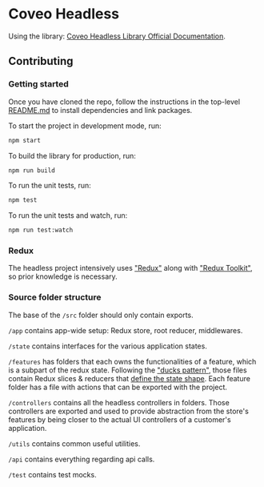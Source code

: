 # Coveo Headless

Using the library: [Coveo Headless Library Official Documentation](https://docs.coveo.com/en/headless/latest/).

## Contributing

### Getting started

Once you have cloned the repo, follow the instructions in the top-level [README.md](https://github.com/coveo/ui-kit/src/master/README.md) to install dependencies and link packages.

To start the project in development mode, run:

```bash
npm start
```

To build the library for production, run:

```bash
npm run build
```

To run the unit tests, run:

```bash
npm test
```

To run the unit tests and watch, run:

```bash
npm run test:watch
```

### Redux

The headless project intensively uses ["Redux"](https://redux.js.org) along with ["Redux Toolkit"](https://redux-toolkit.js.org), so prior knowledge is necessary.

### Source folder structure

The base of the `/src` folder should only contain exports.

`/app` contains app-wide setup: Redux store, root reducer, middlewares.

`/state` contains interfaces for the various application states.

`/features` has folders that each owns the functionalities of a feature, which is a subpart of the redux state. Following the ["ducks pattern"](https://redux.js.org/style-guide/style-guide#structure-files-as-feature-folders-or-ducks), those files contain Redux slices & reducers that [define the state shape](https://redux.js.org/style-guide/style-guide#reducers-should-own-the-state-shape). Each feature folder has a file with actions that can be exported with the project.

`/controllers` contains all the headless controllers in folders. Those controllers are exported and used to provide abstraction from the store's features by being closer to the actual UI controllers of a customer's application.

`/utils` contains common useful utilities.

`/api` contains everything regarding api calls.

`/test` contains test mocks.
